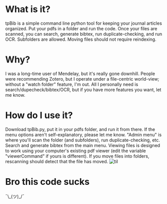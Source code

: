 # What is it?
tpBib is a simple command line python tool for keeping your journal articles organized. Put your pdfs in a folder and run the code. Once your files are scanned, you can search, generate bibtex, run duplicate-checking, and run OCR. Subfolders are allowed. Moving files should not require reindexing. 

# Why?
I was a long-time user of Mendelay, but it's really gone downhill. People were recommending Zotero, but I operate under a file-centric world-view; without a "watch folder" feature, I'm out. All I personally need is search/dupecheck/bibtex/OCR, but if you have more features you want, let me know. 

# How do I use it?
Download tpBib.py, put it in your pdfs folder, and run it from there. If the menu options aren't self-explanatory, please let me know. "Admin menu" is where you'll scan the folder (and subfolders), run duplicate-checking, etc. Search and generate bibtex from the main menu. Viewing files is designed to work using your computer's existing pdf viewer (edit the variable "viewerCommand" if yours is different). If you move files into folders, rescanning should detect that the file has moved.
![til](./recording2.gif/)

# Bro this code sucks
¯\\\_(ツ)\_/¯

